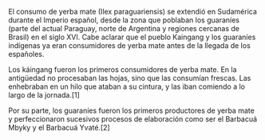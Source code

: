 El consumo de yerba mate (Ilex paraguariensis) se extendió en Sudamérica durante el Imperio español, desde la zona que poblaban los guaraníes (parte del actual Paraguay, norte de Argentina y regiones cercanas de Brasil) en el siglo XVI. Cabe aclarar que el pueblo Kaingang y los guaraníes indígenas ya eran consumidores de yerba mate antes de la llegada de los españoles.

Los káingang fueron los primeros consumidores de yerba mate. En la antigüedad no procesaban las hojas, sino que las consumían frescas. Las enhebraban en un hilo que ataban a su cintura, y las iban comiendo a lo largo de la jornada.[1]​

Por su parte, los guaraníes fueron los primeros productores de yerba mate  y perfeccionaron sucesivos procesos de elaboración como ser el Barbacuá Mbyky y el Barbacuá Yvaté.[2]​